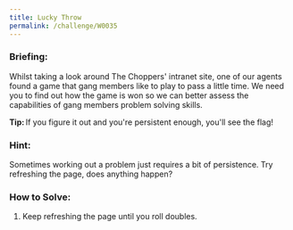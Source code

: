 ```yaml
---
title: Lucky Throw
permalink: /challenge/W0035
---
```


### Briefing: 
Whilst taking a look around The Choppers' intranet site, one of our agents found a game that gang members like to play to pass a little time. We need you to find out how the game is won so we can better assess the capabilities of gang members problem solving skills. 

**Tip:** If you figure it out and you're persistent enough, you'll see the flag! 

### Hint:
Sometimes working out a problem just requires a bit of persistence. Try refreshing the page, does anything happen?

### How to Solve: 
1. Keep refreshing the page until you roll doubles.